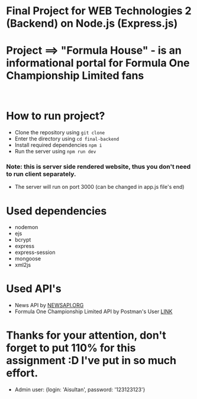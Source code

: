 # Final Project for WEB Technologies 2 (Backend) on Node.js (Express.js)

# Project ==> "Formula House" - is an informational portal for Formula One Championship Limited fans

<br>

# How to run project?

-   Clone the repository using `git clone`
-   Enter the directory using `cd final-backend`
-   Install required dependencies `npm i`
-   Run the server using `npm run dev`

### Note: this is server side rendered website, thus you don't need to run client separately.

-   The server will run on port 3000 (can be changed in app.js file's end)

# Used dependencies

-   nodemon
-   ejs
-   bcrypt
-   express
-   express-session
-   mongoose
-   xml2js

# Used API's

-   News API by [NEWSAPI.ORG](https://newsapi.org/)
-   Formula One Championship Limited API by Postman's User [LINK](https://documenter.getpostman.com/view/11586746/SztEa7bL#47c80b81-bf5d-4f84-8118-a80bee1631c4)

# Thanks for your attention, don't forget to put 110% for this assignment :D I've put in so much effort.

-   Admin user: {login: 'Aisultan', password: '123123123'}
